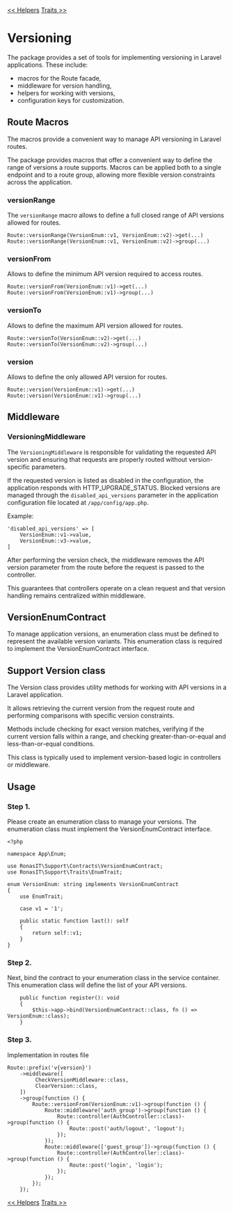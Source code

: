 [<< Helpers][1]
[Traits >>][2]

# Versioning

The package provides a set of tools for implementing versioning in Laravel applications. These include:

- macros for the Route facade,
- middleware for version handling,
- helpers for working with versions,
- configuration keys for customization.

## Route Macros
The macros provide a convenient way to manage API versioning in Laravel routes.

The package provides macros that offer a convenient way to define the range of versions a route supports. 
Macros can be applied both to a single endpoint and to a route group, 
allowing more flexible version constraints across the application.

### versionRange
The `versionRange` macro allows to define a full closed range of API versions allowed for routes.
```
Route::versionRange(VersionEnum::v1, VersionEnum::v2)->get(...)
Route::versionRange(VersionEnum::v1, VersionEnum::v2)->group(...)
```

### versionFrom
Allows to define the minimum API version required to access routes.
```
Route::versionFrom(VersionEnum::v1)->get(...)
Route::versionFrom(VersionEnum::v1)->group(...)
```

### versionTo
Allows to define the maximum API version allowed for routes.
```
Route::versionTo(VersionEnum::v2)->get(...)
Route::versionTo(VersionEnum::v2)->group(...)
```

### version
Allows to define the only allowed API version for routes.
```
Route::version(VersionEnum::v1)->get(...)
Route::version(VersionEnum::v1)->group(...)
```

## Middleware

### VersioningMiddleware

The `VersioningMiddleware` is responsible for validating the requested API version and ensuring that requests are properly
routed without version-specific parameters.

If the requested version is listed as disabled in the configuration, the application responds with HTTP_UPGRADE_STATUS.
Blocked versions are managed through the `disabled_api_versions` parameter in the application configuration file 
located at `/app/config/app.php`.

Example:
```
'disabled_api_versions' => [
    VersionEnum::v1->value,
    VersionEnum::v3->value,
] 
```
After performing the version check, the middleware removes the API version parameter from the route before the request 
is passed to the controller. 

This guarantees that controllers operate on a clean request and that version handling remains centralized within middleware.

## VersionEnumContract
To manage application versions, an enumeration class must be defined to represent the available version variants.
This enumeration class is required to implement the VersionEnumContract interface.

## Support Version class

The Version class provides utility methods for working with API versions in a Laravel application.

It allows retrieving the current version from the request route and performing comparisons with specific version constraints.

Methods include checking for exact version matches, verifying if the current version falls within a range,
and checking greater-than-or-equal and less-than-or-equal conditions.

This class is typically used to implement version-based logic in controllers or middleware.

## Usage

### Step 1.
Please create an enumeration class to manage your versions.
The enumeration class must implement the VersionEnumContract interface.
```
<?php

namespace App\Enum;

use RonasIT\Support\Contracts\VersionEnumContract;
use RonasIT\Support\Traits\EnumTrait;

enum VersionEnum: string implements VersionEnumContract
{
    use EnumTrait;

    case v1 = '1';

    public static function last(): self
    {
        return self::v1;
    }
}
```
### Step 2.
Next, bind the contract to your enumeration class in the service container.
This enumeration class will define the list of your API versions.

```
    public function register(): void
    {
        $this->app->bind(VersionEnumContract::class, fn () => VersionEnum::class);
    }
```

### Step 3.

Implementation in routes file
```
Route::prefix('v{version}')
    ->middleware([
         CheckVersionMiddleware::class,
         ClearVersion::class,
    ])
    ->group(function () {
        Route::versionFrom(VersionEnum::v1)->group(function () {
            Route::middleware('auth_group')->group(function () {
                Route::controller(AuthController::class)->group(function () {
                    Route::post('auth/logout', 'logout');
                });
            });
            Route::middleware(['guest_group'])->group(function () {
                Route::controller(AuthController::class)->group(function () {
                    Route::post('login', 'login');
                });
            });
        });
    });
```

[<< Helpers][1]
[Traits >>][2]

[1]:helpers.md
[2]:traits.md